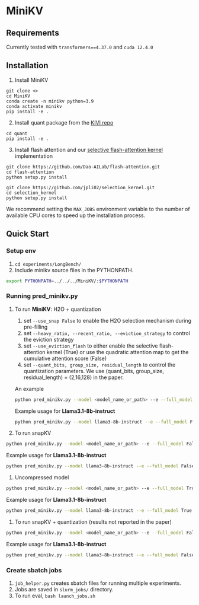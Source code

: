 # MiniKV
## Requirements
Currently tested with `transformers==4.37.0` and `cuda 12.4.0`

## Installation
1. Install MiniKV
```
git clone <>
cd MiniKV
conda create -n minikv python=3.9
conda activate minikv
pip install -e .
```

2. Install quant package from the [KIVI repo](https://github.com/jy-yuan/KIVI/tree/main/quant)
```
cd quant
pip install -e .
```

3. Install flash attention and our [selective flash-attention kernel](https://github.com/jpli02/selection_kernel/tree/main) implementation
```
git clone https://github.com/Dao-AILab/flash-attention.git
cd flash-attention
python setup.py install

git clone https://github.com/jpli02/selection_kernel.git
cd selection_kernel
python setup.py install
```
We recommend setting the `MAX_JOBS` environment variable to the number of available CPU cores to speed up the installation process.

## Quick Start
### Setup env
1. `cd experiments/LongBench/`
2. Include minikv source files in the PYTHONPATH.
```bash
export PYTHONPATH=../../../MiniKV/:$PYTHONPATH
```

### Running pred_minikv.py
1. To run **MiniKV**: H2O + quantization
   1. set `--use_snap False` to enable the H2O selection mechanism during pre-filling
   2. set `--heavy_ratio, --recent_ratio, --eviction_strategy` to control the eviction strategy
   3. set `--use_eviction_flash` to either enable the selective flash-attention kernel (True) or use the quadratic attention map to get the cumulative attention score (False)
   4. set `--quant_bits, group_size, residual_length` to control the quantization parameters. We use (quant_bits, group_size, residual_length) = (2,16,128) in the paper.

   An example
    ```bash
    python pred_minikv.py --model <model_name_or_path> --e --full_model False --use_snap False --heavy_ratio 0.25 --recent_ratio 0.25 --eviction_strategy uniform/pyramid --use_eviction_flash False/True --quant_bits 2 --group_size 16 --residual_length 128
    ```
    
    Example usage for **Llama3.1-8b-instruct**
    ```bash
    python pred_minikv.py --model llama3-8b-instruct --e --full_model False --use_snap False --heavy_ratio 0.2655 --recent_ratio 0.2655 --eviction_strategy uniform --use_eviction_flash False --quant_bits 2 --group_size 16 --residual_length 128
    ```

2. To run snapKV
```bash
python pred_minikv.py --model <model_name_or_path> --e --full_model False --use_snap True --prompt_sparsity_ratio 0.4 --quant_bits 16
```

Example usage for **Llama3.1-8b-instruct**
```bash
python pred_minikv.py --model llama3-8b-instruct --e --full_model False --use_snap True --prompt_sparsity_ratio 0.4 --quant_bits 16
```

1. Uncompressed model
```bash
python pred_minikv.py --model <model_name_or_path> --e --full_model True
```

Example usage for **Llama3.1-8b-instruct**
```bash
python pred_minikv.py --model llama3-8b-instruct --e --full_model True
```


1. To run snapKV + quantization (results not reported in the paper)
```bash
python pred_minikv.py --model <model_name_or_path> --e --full_model False --use_snap True --prompt_sparsity_ratio 0.4 --eviction_strategy uniform/pyramid --quant_bits 2 --group_size 16 --residual_length 128
```

Example usage for **Llama3.1-8b-instruct**
```bash
python pred_minikv.py --model llama3-8b-instruct --e --full_model False --use_snap True --prompt_sparsity_ratio 0.4 --eviction_strategy uniform --quant_bits 2 --group_size 16 --residual_length 128
```

### Create sbatch jobs
1. `job_helper.py` creates sbatch files for running multiple experiments.
2. Jobs are saved in `slurm_jobs/` directory.
3. To run eval, ```bash launch_jobs.sh```
